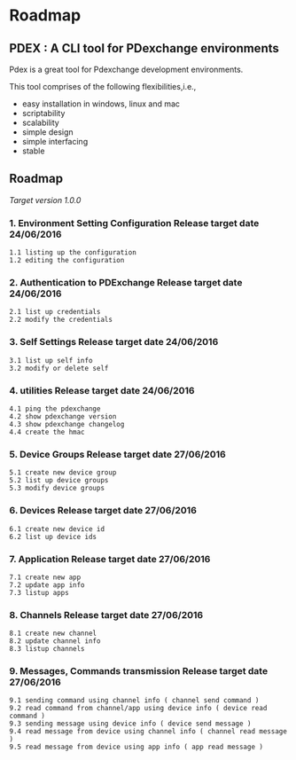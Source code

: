 # Roadmap

## PDEX : A CLI tool for PDexchange environments

Pdex is a great tool for Pdexchange development environments.

This tool comprises of the following flexibilities,i.e.,

- easy installation in windows, linux and mac
- scriptability
- scalability
- simple design
- simple interfacing
- stable

## Roadmap

*Target version 1.0.0*

### 1. Environment Setting Configuration	Release target date 24/06/2016

```
1.1 listing up the configuration
1.2 editing the configuration
```

### 2. Authentication to PDExchange 		Release target date 24/06/2016

```
2.1 list up credentials
2.2 modify the credentials
```

### 3. Self Settings 						Release target date 24/06/2016

```
3.1 list up self info
3.2 modify or delete self
```

### 4. utilities 							Release target date 24/06/2016

```
4.1 ping the pdexchange
4.2 show pdexchange version
4.3 show pdexchange changelog
4.4 create the hmac
```

### 5. Device Groups 						Release target date 27/06/2016

```
5.1 create new device group
5.2 list up device groups
5.3 modify device groups
```

### 6. Devices 								Release target date 27/06/2016

```
6.1 create new device id
6.2 list up device ids
```

### 7. Application 							Release target date 27/06/2016

```
7.1 create new app
7.2 update app info
7.3 listup apps
```

### 8. Channels 							Release target date 27/06/2016

```
8.1 create new channel
8.2 update channel info
8.3 listup channels
```

### 9. Messages, Commands transmission 		Release target date 27/06/2016

```
9.1 sending command using channel info ( channel send command )
9.2 read command from channel/app using device info ( device read command )
9.3 sending message using device info ( device send message )
9.4 read message from device using channel info ( channel read message )
9.5 read message from device using app info	( app read message )
